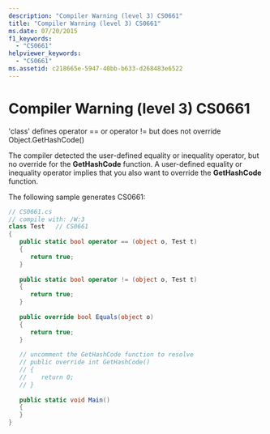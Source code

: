 ```yaml
---
description: "Compiler Warning (level 3) CS0661"
title: "Compiler Warning (level 3) CS0661"
ms.date: 07/20/2015
f1_keywords: 
  - "CS0661"
helpviewer_keywords: 
  - "CS0661"
ms.assetid: c218665e-5947-40bb-b633-d268483e6522
---
```

# Compiler Warning (level 3) CS0661
'class' defines operator == or operator != but does not override Object.GetHashCode()  
  
 The compiler detected the user-defined equality or inequality operator, but no override for the **GetHashCode** function. A user-defined equality or inequality operator implies that you also want to override the **GetHashCode** function.  
  
 The following sample generates CS0661:  
  
```csharp  
// CS0661.cs  
// compile with: /W:3  
class Test   // CS0661  
{  
   public static bool operator == (object o, Test t)  
   {  
      return true;  
   }  
  
   public static bool operator != (object o, Test t)  
   {  
      return true;  
   }  
  
   public override bool Equals(object o)  
   {  
      return true;  
   }  
  
   // uncomment the GetHashCode function to resolve  
   // public override int GetHashCode()  
   // {  
   //    return 0;  
   // }  
  
   public static void Main()  
   {  
   }  
}  
```
